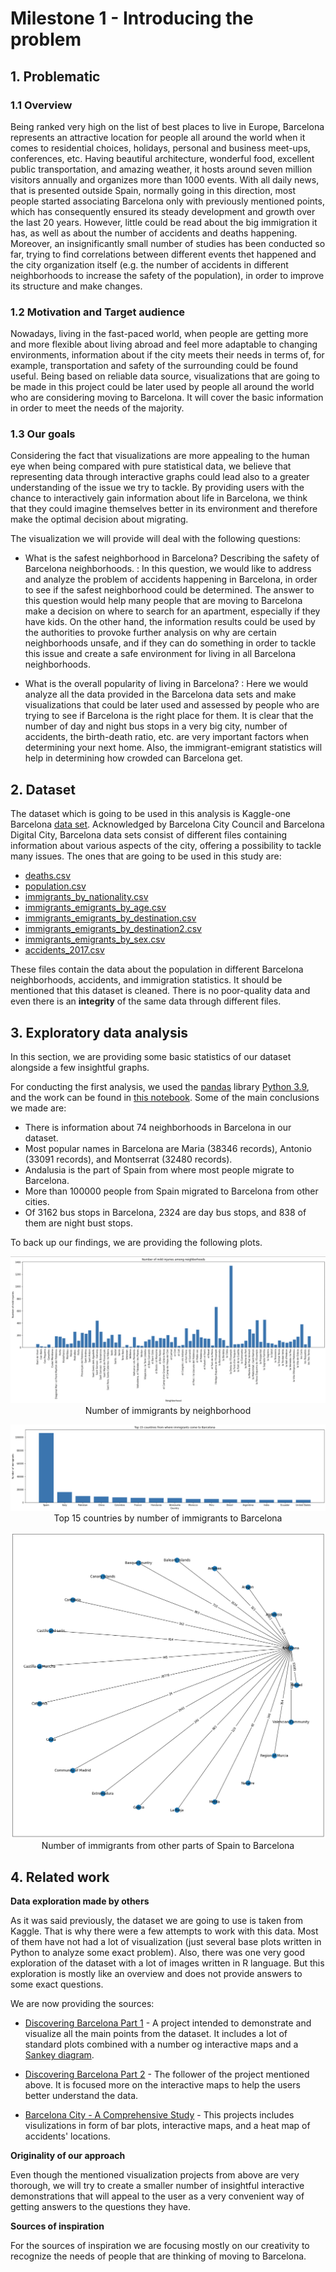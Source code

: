 # Milestone 1 - Introducing the problem

## 1. Problematic

### 1.1 Overview
Being ranked very high on the list of best places to live in Europe, Barcelona represents an attractive location for people all around the world when it comes to residential choices, holidays, personal and business meet-ups, conferences, etc. Having beautiful architecture, wonderful food, excellent public transportation, and amazing weather, it hosts around seven million visitors annually and organizes more than 1000 events. With all daily news, that is presented outside Spain, normally going in this direction, most people started associating Barcelona only with previously mentioned points, which has consequently ensured its steady development and growth over the last 20 years. However, little could be read about the big immigration it has, as well as about the number of accidents and deaths happening. Moreover, an insignificantly small number of studies has been conducted so far, trying to find correlations between different events thet happened and the city organization itself (e.g. the number of accidents in different neighborhoods to increase the safety of the population), in order to improve its structure and make changes.

### 1.2 Motivation and Target audience

Nowadays, living in the fast-paced world, when people are getting more and more flexible about living abroad and feel more adaptable to changing environments, information about if the city meets their needs in terms of, for example, transportation and safety of the surrounding could be found useful. Being based on reliable data source, visualizations that are going to be made in this project could be later used by people all around the world who are considering moving to Barcelona. It will cover the basic information in order to meet the needs of the majority.

### 1.3 Our goals

Considering the fact that visualizations are more appealing to the human eye when being compared with pure statistical data, we believe that representing data through interactive graphs could lead also to a greater understanding of the issue we try to tackle. By providing users with the chance to interactively gain information about life in Barcelona, we think that they could imagine themselves better in its environment and therefore make the optimal decision about migrating.

The visualization we will provide will deal with the following questions:

- What is the safest neighborhood in Barcelona? Describing the safety of Barcelona neighborhoods. : In this question, we would like to address and analyze the problem of accidents happening in Barcelona, in order to see if the safest neighborhood could be determined. The answer to this question would help many people that are moving to Barcelona make a decision on where to search for an apartment, especially if they have kids. On the other hand, the information results could be used by the authorities to provoke further analysis on why are certain neighborhoods unsafe, and if they can do something in order to tackle this issue and create a safe environment for living in all Barcelona neighborhoods. 

- What is the overall popularity of living in Barcelona? :  Here we would analyze all the data provided in the Barcelona data sets and make visualizations that could be later used and assessed by people who are trying to see if Barcelona is the right place for them. It is clear that the number of day and night bus stops in a very big city, number of accidents, the birth-death ratio, etc. are very important factors when determining your next home. Also, the immigrant-emigrant statistics will help in determining how crowded can Barcelona get.

## 2. Dataset

The dataset which is going to be used in this analysis is Kaggle-one Barcelona [data set](https://www.kaggle.com/datasets/xvivancos/barcelona-data-sets). Acknowledged by Barcelona City Council and Barcelona Digital City, Barcelona data sets consist of different files containing information about various aspects of the city, offering a possibility to tackle many issues. The ones that are going to be used in this study are:

- [deaths.csv](data/deaths.csv)
- [population.csv](data/population.csv)
- [immigrants_by_nationality.csv](data/immigrants_by_nationality.csv)
- [immigrants_emigrants_by_age.csv](data/immigrants_emigrants_by_age.csv)
- [immigrants_emigrants_by_destination.csv](data/immigrants_emigrants_by_destination.csv)
- [immigrants_emigrants_by_destination2.csv](data/immigrants_emigrants_by_destination2.csv)
- [immigrants_emigrants_by_sex.csv ](data/immigrants_emigrants_by_sex.csv)
- [accidents_2017.csv](data/accidents_2017.csv)

These files contain the data about the population in different Barcelona neighborhoods, accidents, and immigration statistics.
It should be mentioned that this dataset is cleaned. There is no poor-quality data and even there is an **integrity** of the same data through different files.

## 3. Exploratory data analysis

In this section, we are providing some basic statistics of our dataset alongside a few insightful graphs.

For conducting the first analysis, we used the [pandas](https://pandas.pydata.org/) library [Python 3.9](https://www.python.org/downloads/release/python-390/), and the work can be found in [this notebook](exploration/datavizEDA.ipynb). Some of the main conclusions we made are:

- There is information about 74 neighborhoods in Barcelona in our dataset.
- Most popular names in Barcelona are Maria (38346 records), Antonio (33091 records), and Montserrat (32480 records).
- Andalusia is the part of Spain from where most people migrate to Barcelona.
- More than 100000 people from Spain migrated to Barcelona from other cities.
- Of 3162 bus stops in Barcelona, 2324 are day bus stops, and 838 of them are night bust stops.

To back up our findings, we are providing the following plots.

<p align="center">
  <img src="images/im_by_ne.png"/>
  Number of immigrants by neighborhood
</p>

<p align="center">
  <img src="images/top15.png"/>
  Top 15 countries by number of immigrants to Barcelona
</p>

<p align="center">
  <img src="images/immigrants from spain.png"/>
  Number of immigrants from other parts of Spain to Barcelona
</p>

## 4. Related work

**Data exploration made by others**

As it was said previously, the dataset we are going to use is taken from Kaggle. That is why there were a few attempts to work with this data. Most of them have not had a lot of visualization (just several base plots written in Python to analyze some exact problem). Also, there was one very good exploration of the dataset with a lot of images written in R language. But this exploration is mostly like an overview and does not provide answers to some exact questions.

We are now providing the sources:

- [Discovering Barcelona Part 1](https://www.kaggle.com/code/xvivancos/discovering-barcelona-part-i) - A project intended to demonstrate and visualize all the main points from the dataset. It includes a lot of standard plots combined with a number og interactive maps and a [Sankey diagram](https://en.wikipedia.org/wiki/Sankey_diagram).

- [Discovering Barcelona Part 2](https://www.kaggle.com/code/xvivancos/discovering-barcelona-part-ii) - The follower of the project mentioned above. It is focused more on the interactive maps to help the users better understand the data.

- [Barcelona City - A Comprehensive Study](https://www.kaggle.com/code/gaurav06/barcelona-city-a-comprehensive-study) - This projects includes visulizations in form of bar plots, interactive maps, and a heat map of accidents' locations.

**Originality of our approach**

Even though the mentioned visualization projects from above are very thorough, we will try to create a smaller number of insightful interactive demonstrations that will appeal to the user as a very convenient way of getting answers to the questions they have.

**Sources of inspiration**

For the sources of inspiration we are focusing mostly on our creativity to recognize the needs of people that are thinking of moving to Barcelona.
